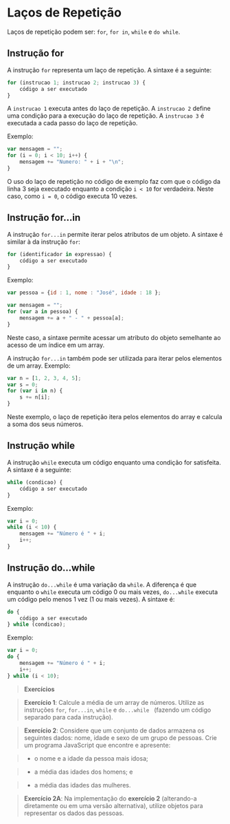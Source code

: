# Laços de Repetição

Laços de repetição podem ser: `for`, `for in`, `while` e `do while`.

## Instrução for

A instrução `for` representa um laço de repetição. A sintaxe é a seguinte:

```javascript
for (instrucao 1; instrucao 2; instrucao 3) {
    código a ser executado
}
```

A `instrucao 1` executa antes do laço de repetição. A `instrucao 2` define uma condição para a execução do laço de repetição. A `instrucao 3` é executada a cada passo do laço de repetição.

Exemplo:

```javascript
var mensagem = "";
for (i = 0; i < 10; i++) {
    mensagem += "Numero: " + i + "\n";
}
```

O uso do laço de repetição no código de exemplo faz com que o código da linha 3 seja executado enquanto a condição `i < 10` for verdadeira. Neste caso, como `i = 0`, o código executa 10 vezes.

## Instrução for...in

A instrução `for...in` permite iterar pelos atributos de um objeto. A sintaxe é similar à da instrução `for`:

```javascript
for (identificador in expressao) {
    código a ser executado
}
```

Exemplo:

```javascript
var pessoa = {id : 1, nome : "José", idade : 18 };

var mensagem = "";
for (var a in pessoa) {
    mensagem += a + " - " + pessoa[a];
}
```

Neste caso, a sintaxe permite acessar um atributo do objeto semelhante ao acesso de um índice em um array.

A instrução `for...in` também pode ser utilizada para iterar pelos elementos de um array. Exemplo:

```javascript
var n = [1, 2, 3, 4, 5];
var s = 0;
for (var i in n) {
    s += n[i];
}
```

Neste exemplo, o laço de repetição itera pelos elementos do array e calcula a soma dos seus números.

## Instrução while

A instrução `while` executa um código enquanto uma condição for satisfeita. A sintaxe é a seguinte:

```javascript
while (condicao) {
    código a ser executado
}
```

Exemplo:

```javascript
var i = 0;
while (i < 10) {
    mensagem += "Número é " + i;
    i++;
}
```

## Instrução do...while

A instrução `do...while` é uma variação da `while`. A diferença é que enquanto o `while` executa um código 0 ou mais vezes, `do...while` executa um código pelo menos 1 vez (1 ou mais vezes). A sintaxe é:

```javascript
do {
    código a ser executado
} while (condicao);
```

Exemplo:

```javascript
var i = 0;
do {
    mensagem += "Número é " + i;
    i++;
} while (i < 10);
```

> **Exercícios**

> **Exercício 1**: Calcule a média de um array de números. Utilize as instruções `for`, `for...in`, `while` e `do...while ` (fazendo um código separado para cada instrução).

> **Exercício 2**: Considere que um conjunto de dados armazena os seguintes dados: nome, idade e sexo de um grupo de pessoas. Crie um programa JavaScript que encontre e apresente:

> - o nome e a idade da pessoa mais idosa;

> - a média das idades dos homens; e

> - a média das idades das mulheres.

> **Exercício 2A**: Na implementação do **exercício 2** (alterando-a diretamente ou em uma versão alternativa), utilize objetos para representar os dados das pessoas.
